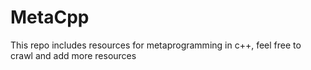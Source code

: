 # MetaCpp
This repo includes resources for metaprogramming in c++, feel free to crawl and add more resources
